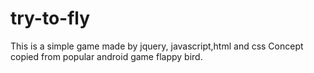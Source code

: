 # try-to-fly
This is a simple game made by jquery, javascript,html and css Concept copied from popular android game flappy bird.
